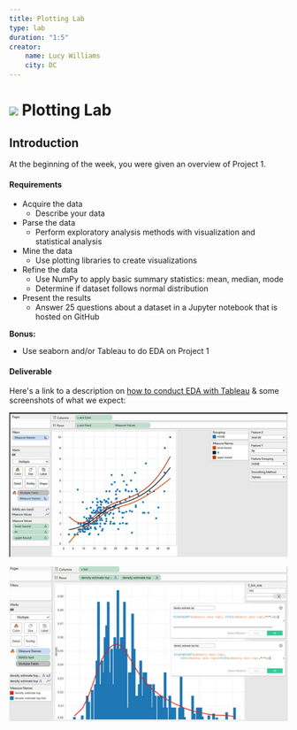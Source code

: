 ```yaml
---
title: Plotting Lab
type: lab
duration: "1:5"
creator:
    name: Lucy Williams
    city: DC
---
```


# ![](https://ga-dash.s3.amazonaws.com/production/assets/logo-9f88ae6c9c3871690e33280fcf557f33.png) Plotting Lab

## Introduction
At the beginning of the week, you were given an overview of Project 1.

#### Requirements

- Acquire the data
    - Describe your data
- Parse the data
    - Perform exploratory analysis methods with visualization and statistical analysis
- Mine the data
    - Use plotting libraries to create visualizations
- Refine the data
    - Use NumPy to apply basic summary statistics: mean, median, mode
    - Determine if dataset follows normal distribution
- Present the results
    - Answer 25 questions about a dataset in a Jupyter notebook that is hosted on GitHub


**Bonus:**
- Use seaborn and/or Tableau to do EDA on Project 1

#### Deliverable

Here's a link to a description on [how to conduct EDA with Tableau](http://www.r-bloggers.com/scatter-plots-with-marginal-densities-an-example-for-doing-exploratory-data-analysis-with-tableau-and-r/) & some screenshots of what we expect:

![Example 1](./assets/images/tableau-eda-1.png)

![Example 2](./assets/images/tableau-eda-2.png)
